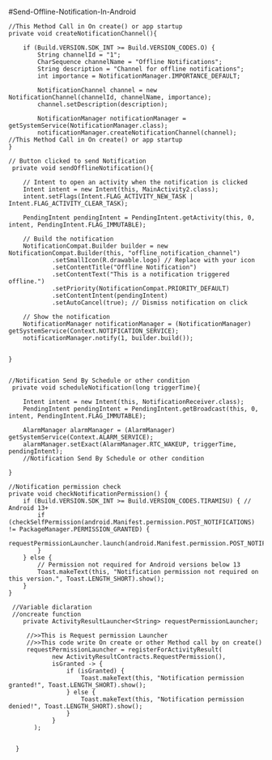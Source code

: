 #Send-Offline-Notification-In-Android


    //This Method Call in On create() or app startup 
    private void createNotificationChannel(){

        if (Build.VERSION.SDK_INT >= Build.VERSION_CODES.O) {
            String channelId = "1";
            CharSequence channelName = "Offline Notifications";
            String description = "Channel for offline notifications";
            int importance = NotificationManager.IMPORTANCE_DEFAULT;

            NotificationChannel channel = new NotificationChannel(channelId, channelName, importance);
            channel.setDescription(description);

            NotificationManager notificationManager = getSystemService(NotificationManager.class);
            notificationManager.createNotificationChannel(channel);
    //This Method Call in On create() or app startup 
    }
    
    // Button clicked to send Notification
     private void sendOfflineNotification(){
 
        // Intent to open an activity when the notification is clicked
        Intent intent = new Intent(this, MainActivity2.class);
        intent.setFlags(Intent.FLAG_ACTIVITY_NEW_TASK | Intent.FLAG_ACTIVITY_CLEAR_TASK);

        PendingIntent pendingIntent = PendingIntent.getActivity(this, 0, intent, PendingIntent.FLAG_IMMUTABLE);

        // Build the notification
        NotificationCompat.Builder builder = new NotificationCompat.Builder(this, "offline_notification_channel")
                .setSmallIcon(R.drawable.logo) // Replace with your icon
                .setContentTitle("Offline Notification")
                .setContentText("This is a notification triggered offline.")
                .setPriority(NotificationCompat.PRIORITY_DEFAULT)
                .setContentIntent(pendingIntent)
                .setAutoCancel(true); // Dismiss notification on click

        // Show the notification
        NotificationManager notificationManager = (NotificationManager) getSystemService(Context.NOTIFICATION_SERVICE);
        notificationManager.notify(1, builder.build());


    }


    //Notification Send By Schedule or other condition
     private void scheduleNotification(long triggerTime){
     
        Intent intent = new Intent(this, NotificationReceiver.class);
        PendingIntent pendingIntent = PendingIntent.getBroadcast(this, 0, intent, PendingIntent.FLAG_IMMUTABLE);

        AlarmManager alarmManager = (AlarmManager) getSystemService(Context.ALARM_SERVICE);
        alarmManager.setExact(AlarmManager.RTC_WAKEUP, triggerTime, pendingIntent);
        //Notification Send By Schedule or other condition
        
    }

    //Notification permission check
    private void checkNotificationPermission() {
        if (Build.VERSION.SDK_INT >= Build.VERSION_CODES.TIRAMISU) { // Android 13+
            if (checkSelfPermission(android.Manifest.permission.POST_NOTIFICATIONS) != PackageManager.PERMISSION_GRANTED) {
                requestPermissionLauncher.launch(android.Manifest.permission.POST_NOTIFICATIONS);
            }
        } else {
            // Permission not required for Android versions below 13
            Toast.makeText(this, "Notification permission not required on this version.", Toast.LENGTH_SHORT).show();
        }
    }

     //Variable diclaration
     //oncreate function
        private ActivityResultLauncher<String> requestPermissionLauncher;

         //>>This is Request permission Launcher
         //>>This code write On create or other Method call by on create()
         requestPermissionLauncher = registerForActivityResult(
                new ActivityResultContracts.RequestPermission(),
                isGranted -> {
                    if (isGranted) {
                        Toast.makeText(this, "Notification permission granted!", Toast.LENGTH_SHORT).show();
                    } else {
                        Toast.makeText(this, "Notification permission denied!", Toast.LENGTH_SHORT).show();
                    }
                }
           );


      }
